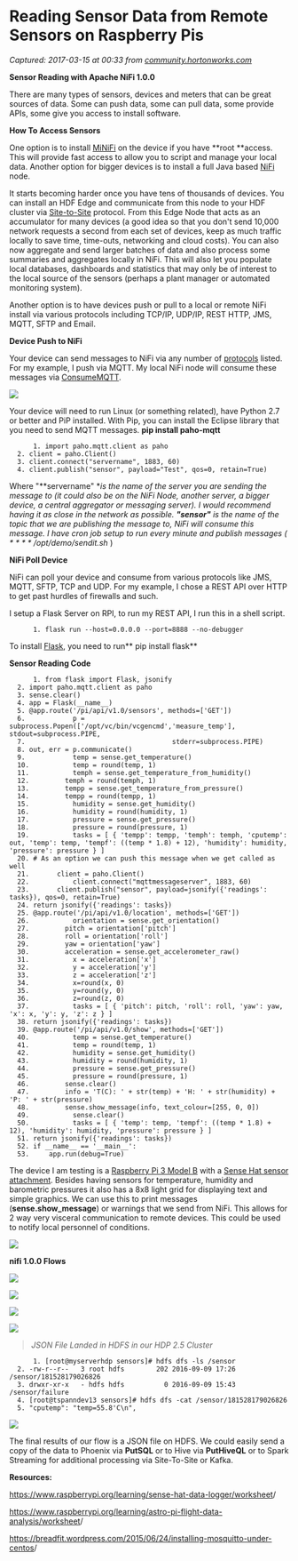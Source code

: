 # Reading Sensor Data from Remote Sensors on Raspberry Pis

_Captured: 2017-03-15 at 00:33 from [community.hortonworks.com](https://community.hortonworks.com/content/kbentry/55839/reading-sensor-data-from-remote-sensors-on-raspber.html)_

**Sensor Reading with Apache NiFi 1.0.0**

There are many types of sensors, devices and meters that can be great sources of data. Some can push data, some can pull data, some provide APIs, some give you access to install software.

**How To Access Sensors**

One option is to install [MiNiFi](https://cwiki.apache.org/confluence/display/NIFI/MiNiFi) on the device if you have **root **access. This will provide fast access to allow you to script and manage your local data. Another option for bigger devices is to install a full Java based [NiFi](https://nifi.apache.org/) node.

It starts becoming harder once you have tens of thousands of devices. You can install an HDF Edge and communicate from this node to your HDF cluster via [Site-to-Site](http://docs.hortonworks.com/HDPDocuments/HDF1/HDF-1.2.0.1/bk_UserGuide/content/site-to-site.html) protocol. From this Edge Node that acts as an accumulator for many devices (a good idea so that you don't send 10,000 network requests a second from each set of devices, keep as much traffic locally to save time, time-outs, networking and cloud costs). You can also now aggregate and send larger batches of data and also process some summaries and aggregates locally in NiFi. This will also let you populate local databases, dashboards and statistics that may only be of interest to the local source of the sensors (perhaps a plant manager or automated monitoring system).

Another option is to have devices push or pull to a local or remote NiFi install via various protocols including TCP/IP, UDP/IP, REST HTTP, JMS, MQTT, SFTP and Email.

**Device Push to NiFi**

Your device can send messages to NiFi via any number of [protocols](https://nifi.apache.org/docs.html) listed. For my example, I push via MQTT. My local NiFi node will consume these messages via [ConsumeMQTT](https://nifi.apache.org/docs/nifi-docs/components/org.apache.nifi.processors.mqtt.ConsumeMQTT/index.html).

![](https://community.hortonworks.com/storage/attachments/7527-mqtt6.png)

Your device will need to run Linux (or something related), have Python 2.7 or better and PiP installed. With Pip, you can install the Eclipse library that you need to send MQTT messages. **pip install paho-mqtt**
    
          1. import paho.mqtt.client as paho
      2. client = paho.Client()
      3. client.connect("servername", 1883, 60)
      4. client.publish("sensor", payload="Test", qos=0, retain=True)

Where "**servername" **is the name of the server you are sending the message to (it could also be on the NiFi Node, another server, a bigger device, a central aggregator or messaging server). I would recommend having it as close in the network as possible. **"sensor"** is the name of the topic that we are publishing the message to, NiFi will consume this message. I have cron job setup to run every minute and publish messages **(* * * * * /opt/demo/sendit.sh** )

**NiFi Poll Device**

NiFi can poll your device and consume from various protocols like JMS, MQTT, SFTP, TCP and UDP. For my example, I chose a REST API over HTTP to get past hurdles of firewalls and such.

I setup a Flask Server on RPI, to run my REST API, I run this in a shell script.
    
          1. flask run --host=0.0.0.0 --port=8888 --no-debugger

To install [Flask](http://mattrichardson.com/Raspberry-Pi-Flask/), you need to run** pip install flask**

**Sensor Reading Code**
    
          1. from flask import Flask, jsonify
      2. import paho.mqtt.client as paho
      3. sense.clear()
      4. app = Flask(__name__)
      5. @app.route('/pi/api/v1.0/sensors', methods=['GET'])
      6.        	p = subprocess.Popen(['/opt/vc/bin/vcgencmd','measure_temp'], stdout=subprocess.PIPE,
      7.                                     stderr=subprocess.PIPE)
      8. out, err = p.communicate()
      9.        	temp = sense.get_temperature()
      10.        	temp = round(temp, 1)
      11.        	temph = sense.get_temperature_from_humidity()
      12.         temph = round(temph, 1)
      13.         tempp = sense.get_temperature_from_pressure()
      14.         tempp = round(tempp, 1)
      15.        	humidity = sense.get_humidity()
      16.        	humidity = round(humidity, 1)
      17.        	pressure = sense.get_pressure()
      18.        	pressure = round(pressure, 1)
      19.        	tasks = [ { 'tempp': tempp, 'temph': temph, 'cputemp': out, 'temp': temp, 'tempf': ((temp * 1.8) + 12), 'humidity': humidity, 'pressure': pressure } ]
      20. # As an option we can push this message when we get called as well
      21.      	client = paho.Client()
      22.       	client.connect("mqttmessageserver", 1883, 60)
      23.      	client.publish("sensor", payload=jsonify({'readings': tasks}), qos=0, retain=True)
      24. return jsonify({'readings': tasks})
      25. @app.route('/pi/api/v1.0/location', methods=['GET'])
      26.        	orientation = sense.get_orientation()
      27.         pitch = orientation['pitch']
      28.         roll = orientation['roll']
      29.         yaw = orientation['yaw']
      30.         acceleration = sense.get_accelerometer_raw()
      31.        	x = acceleration['x']
      32.        	y = acceleration['y']
      33.        	z = acceleration['z']
      34.        	x=round(x, 0)
      35.        	y=round(y, 0)
      36.        	z=round(z, 0)
      37.        	tasks = [ { 'pitch': pitch, 'roll': roll, 'yaw': yaw, 'x': x, 'y': y, 'z': z } ]
      38. return jsonify({'readings': tasks})
      39. @app.route('/pi/api/v1.0/show', methods=['GET'])
      40.        	temp = sense.get_temperature()
      41.        	temp = round(temp, 1)
      42.        	humidity = sense.get_humidity()
      43.        	humidity = round(humidity, 1)
      44.        	pressure = sense.get_pressure()
      45.        	pressure = round(pressure, 1)
      46.         sense.clear()
      47.         info = 'T(C): ' + str(temp) + 'H: ' + str(humidity) + 'P: ' + str(pressure)
      48.         sense.show_message(info, text_colour=[255, 0, 0])
      49.        	sense.clear()
      50.        	tasks = [ { 'temp': temp, 'tempf': ((temp * 1.8) + 12), 'humidity': humidity, 'pressure': pressure } ]
      51. return jsonify({'readings': tasks})
      52. if __name__ == '__main__':
      53.     app.run(debug=True)

The device I am testing is a [Raspberry Pi 3 Model B](https://www.raspberrypi.org/products/raspberry-pi-3-model-b/) with a [Sense Hat sensor attachment](https://www.raspberrypi.org/learning/getting-started-with-the-sense-hat/worksheet/). Besides having sensors for temperature, humidity and barometric pressures it also has a 8x8 light grid for displaying text and simple graphics. We can use this to print messages (**sense.show_message**) or warnings that we send from NiFi. This allows for 2 way very visceral communication to remote devices. This could be used to notify local personnel of conditions.

![](https://community.hortonworks.com/storage/attachments/7521-mqtt5.jpeg)

**nifi 1.0.0 Flows**

![](https://community.hortonworks.com/storage/attachments/7522-mqtt1.png)

![](https://community.hortonworks.com/storage/attachments/7523-mqtt3.png)

![](https://community.hortonworks.com/storage/attachments/7524-mqtt5.png)

![](https://community.hortonworks.com/storage/attachments/7526-mqtt2.png)

> _JSON File Landed in HDFS in our HDP 2.5 Cluster_
    
          1. [root@myserverhdp sensors]# hdfs dfs -ls /sensor
      2. -rw-r--r--   3 root hdfs        202 2016-09-09 17:26 /sensor/181528179026826
      3. drwxr-xr-x   - hdfs hdfs          0 2016-09-09 15:43 /sensor/failure
      4. [root@tspanndev13 sensors]# hdfs dfs -cat /sensor/181528179026826
      5. "cputemp": "temp=55.8'C\n",

![](https://community.hortonworks.com/storage/attachments/7525-mqtt4.png)

The final results of our flow is a JSON file on HDFS. We could easily send a copy of the data to Phoenix via **PutSQL** or to Hive via **PutHiveQL** or to Spark Streaming for additional processing via Site-To-Site or Kafka.

**Resources:**

<https://www.raspberrypi.org/learning/sense-hat-data-logger/worksheet>/

<https://www.raspberrypi.org/learning/astro-pi-flight-data-analysis/worksheet>/

<https://breadfit.wordpress.com/2015/06/24/installing-mosquitto-under-centos>/
